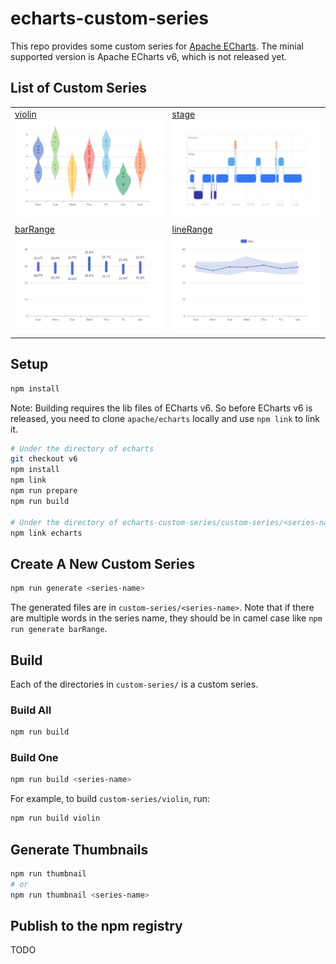 # echarts-custom-series

This repo provides some custom series for [Apache ECharts](https://github.com/apache/echarts). The minial supported version is Apache ECharts v6, which is not released yet.

## List of Custom Series

| | |
|-|-|
| [violin](custom-series/violin) <br> ![violin](screenshots/violin.svg) | [stage](custom-series/stage) <br> ![stage](screenshots/stage.svg) |                                                                       |
| [barRange](custom-series/barRange) <br> ![barRange](screenshots/barRange.svg) | [lineRange](custom-series/lineRange) <br> ![lineRange](screenshots/lineRange.svg) |

## Setup

```bash
npm install
```

Note: Building requires the lib files of ECharts v6. So before ECharts v6 is released, you need to clone `apache/echarts` locally and use `npm link` to link it.

```bash
# Under the directory of echarts
git checkout v6
npm install
npm link
npm run prepare
npm run build

# Under the directory of echarts-custom-series/custom-series/<series-name>
npm link echarts
```

## Create A New Custom Series

```bash
npm run generate <series-name>
```

The generated files are in `custom-series/<series-name>`. Note that if there are multiple words in the series name, they should be in camel case like `npm run generate barRange`.

## Build

Each of the directories in `custom-series/` is a custom series.

### Build All

```bash
npm run build
```

### Build One

```bash
npm run build <series-name>
```

For example, to build `custom-series/violin`, run:

```bash
npm run build violin
```

## Generate Thumbnails

```bash
npm run thumbnail
# or
npm run thumbnail <series-name>
```

## Publish to the npm registry

TODO
